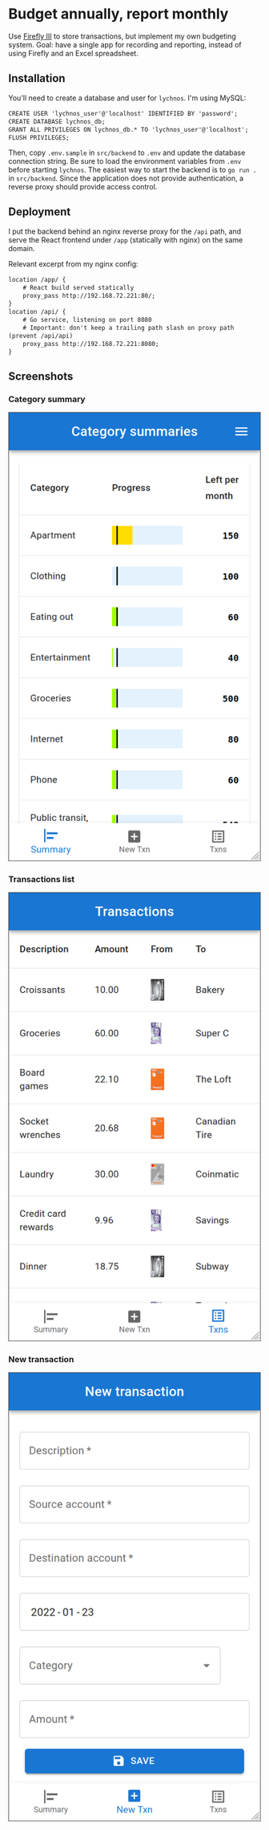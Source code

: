 # Budget annually, report monthly

Use [Firefly III](https://github.com/firefly-iii/firefly-iii) to store transactions, but implement my own budgeting system. Goal: have a single app for recording and reporting, instead of using Firefly and an Excel spreadsheet.

## Installation

You'll need to create a database and user for `lychnos`. I'm using MySQL:

```mysql
CREATE USER 'lychnos_user'@'localhost' IDENTIFIED BY 'password';
CREATE DATABASE lychnos_db;
GRANT ALL PRIVILEGES ON lychnos_db.* TO 'lychnos_user'@'localhost';
FLUSH PRIVILEGES;
```

Then, copy `.env.sample` in `src/backend` to `.env` and update the database connection string. Be sure to load the environment variables from `.env` before starting `lychnos`. The easiest way to start the backend is to `go run .` in `src/backend`. Since the application does not provide authentication, a reverse proxy should provide access control.

## Deployment

I put the backend behind an nginx reverse proxy for the `/api` path, and serve the React frontend under `/app` (statically with nginx) on the same domain.

Relevant excerpt from my nginx config:

```
location /app/ {
	# React build served statically
	proxy_pass http://192.168.72.221:80/;
}
location /api/ {
	# Go service, listening on port 8080
	# Important: don't keep a trailing path slash on proxy path (prevent /api/api)
	proxy_pass http://192.168.72.221:8080;
}
```

## Screenshots

### Category summary

![Category summary](docs/category-summary.png)

### Transactions list

![Transactions list](docs/transactions-list.png)

### New transaction

![New transaction](docs/new-transaction.png)
